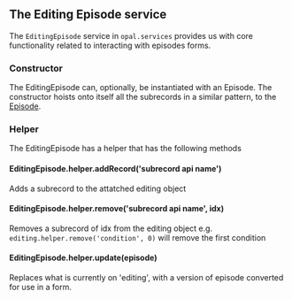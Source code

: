 ## The Editing Episode service

The `EditingEpisode` service in `opal.services` provides us with core functionality related
to interacting with episodes forms.

### Constructor

The EditingEpisode can, optionally, be instantiated with an Episode.
The constructor hoists onto itself all the subrecords in a similar
pattern, to the [Episode](episode_service.md).

### Helper

The EditingEpisode has a helper that has the following methods

#### EditingEpisode.helper.addRecord('subrecord api name')
Adds a subrecord to the attatched editing object


#### EditingEpisode.helper.remove('subrecord api name', idx)
Removes a subrecord of idx from the editing object
e.g. `editing.helper.remove('condition', 0)` will
remove the first condition

#### EditingEpisode.helper.update(episode)
Replaces what is currently on 'editing', with a
version of episode converted for use in a form.
